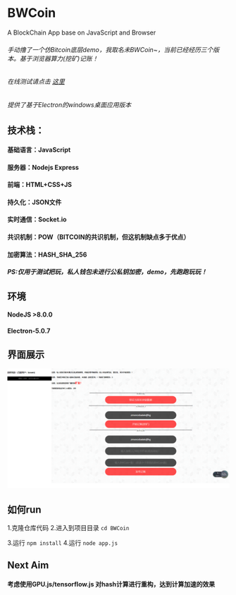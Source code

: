 # BWCoin
A BlockChain App base on JavaScript and Browser

###### 手动撸了一个仿Bitcoin底层demo，我取名未BWCoin~，当前已经经历三个版本。基于浏览器算力(挖矿)记账！
###### 在线测试请点击 [这里](http://111.230.194.252:7080)
###### 提供了基于Electron的windows桌面应用版本

## 技术栈：
#### 基础语言：JavaScript
#### 服务器：Nodejs  Express
#### 前端：HTML+CSS+JS
#### 持久化：JSON文件
#### 实时通信：Socket.io
#### 共识机制：POW（BITCOIN的共识机制，但这机制缺点多于优点）
#### 加密算法：HASH_SHA_256

##### PS:仅用于测试把玩，私人钱包未进行公私钥加密，demo，先跑跑玩玩！

## 环境
#### NodeJS >8.0.0
#### Electron-5.0.7

## 界面展示
![程序首页](https://github.com/lililbwl/BWCoin/raw/master/public/show.png)

## 如何run
1.克隆仓库代码
2.进入到项目目录
  `cd BWCoin`
  
3.运行  `npm install`
4.运行 `node app.js`

## Next Aim
#### 考虑使用GPU.js/tensorflow.js 对hash计算进行重构，达到计算加速的效果
